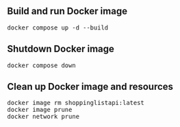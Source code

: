 ## Build and run Docker image
<pre>
docker compose up -d --build
</pre>

## Shutdown Docker image
<pre>
docker compose down
</pre>

## Clean up Docker image and resources
<pre>
docker image rm shoppinglistapi:latest
docker image prune
docker network prune
</pre>
